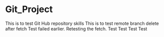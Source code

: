 # Git_Project
This is to test Git Hub repository skills
This is to test remote branch delete after fetch
Test failed earlier. Retesting the fetch.
Test Test
Test Test
